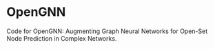 # OpenGNN
Code for OpenGNN: Augmenting Graph Neural Networks for Open-Set Node Prediction in Complex Networks.
